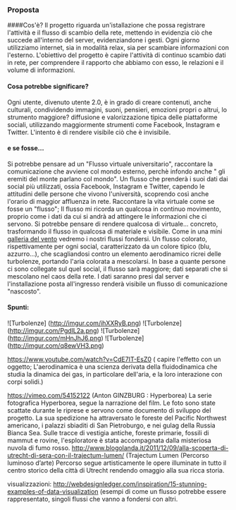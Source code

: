 ### Proposta 
####Cos'è?
Il progetto riguarda un'istallazione che possa registrare l'attività e il flusso di scambio della rete, mettendo in evidenzia ciò che succede all'interno del server, evidenziandone i gesti. 
Ogni giorno utilizziamo internet, sia in modalità relax, sia per scambiare informazioni con l'esterno. 
L'obiettivo del progetto è capire l'attività di continuo scambio dati in rete, per comprendere il rapporto che abbiamo con esso, le relazioni e il volume di informazioni. 

#### Cosa potrebbe significare?
Ogni utente, divenuto utente 2.0, è in grado di creare contenuti, anche culturali, condividendo immagini, suoni, pensieri, emozioni propri o altrui, lo strumento maggiore? diffusione e valorizzazione tipica delle piattaforme sociali, utilizzando maggiormente strumenti come Facebook, Instagram e Twitter.
L'intento è di rendere visibile ciò che è invisibile.


#### e se fosse...

Si potrebbe pensare ad un "Flusso virtuale universitario", raccontare la comunicazione che avviene col mondo esterno, perchè infondo anche " gli eremiti del monte parlano col mondo". 
Un flusso che prenderà i suoi dati dai social più utilizzati, ossia Facebook, Instagram e Twitter, capendo le attitudini delle persone che vivono l'università, scoprendo così anche l'orario di maggior affluenza in rete. 
Raccontare la vita virtuale come se fosse un "flusso"; 
Il flusso mi ricorda un qualcosa in continuo movimento, proprio come i dati da cui si andrà ad attingere le informazioni che ci servono. 
Si potrebbe pensare di rendere qualcosa di virtuale... concreto, trasformando il flusso in qualcosa di materiale e visibile. 
Come in una mini [galleria del vento](http://it.wikipedia.org/wiki/Galleria_del_vento) vedremo i nostri flussi fondersi. 
Un flusso colorato, rispettivamente per ogni social, caratterizzato da un colore tipico (blu, azzurro...), che scagliandosi contro un elemento aerodinamico ricrei delle turbolenze, portando l'aria colorata a mescolarsi. In base a quante persone ci sono collegate sul quel social, il flusso sarà maggiore; dati separati che si mescolano nel caos della rete. 
I dati saranno presi dal server e l'installazione posta all'ingresso renderà visibile un flusso di comunicazione "nascosto". 

#### Spunti:

![Turbolenze] (http://imgur.com/ihXXRyB.png)
![Turbolenze] (http://imgur.com/PgdlL2a.png)
![Turbolenze] (http://imgur.com/mHnJhJ6.png)
![Turbolenze] (http://imgur.com/q8ewVH3.png)




https://www.youtube.com/watch?v=CdE7IT-EsZ0 ( capire l'effetto con un oggetto; L'aerodinamica è una scienza derivata della fluidodinamica che studia la dinamica dei gas, in particolare dell'aria, e la loro interazione con corpi solidi.) 

https://vimeo.com/54152122 (Anton GINZBURG : Hyperborea) 
La serie fotografica Hyperborea, segue la narrazione del film. Le foto sono state scattate durante le riprese e servono come documento di sviluppo del progetto. La sua spedizione ha attraversato le foreste del Pacific Northwest americano, i palazzi sbiaditi di San Pietroburgo, e nei gulag della Russia Bianca Sea. Sulle tracce di vestigia antiche, foreste primarie, fossili di mammut e rovine, l'esploratore è stata accompagnata dalla misteriosa nuvola di fumo rosso.
http://www.blogolanda.it/2011/12/09/alla-scoperta-di-utrecht-di-sera-con-il-trajectum-lumen/
(Trajectum Lumen (Percorso luminoso d’arte)
Percorso segue artisticamente le opere illuminate in tutto il centro storico della città di Utrecht rendendo omaggio alla sua ricca storia.


visualizzazioni:
http://webdesignledger.com/inspiration/15-stunning-examples-of-data-visualization 
(esempi di come un flusso potrebbe essere rappresentato, singoli flussi che vanno a fondersi con altri. 
